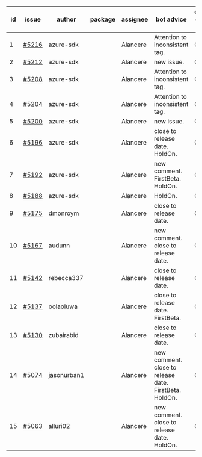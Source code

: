 | id | issue | author | package | assignee | bot advice | created date of issue | target release date | date from target |
| ------ | ------ | ------ | ------ | ------ | ------ | ------ | ------ | :-----: |
| 1 | [#5216](https://github.com/Azure/sdk-release-request/issues/5216) | azure-sdk |  | Alancere | Attention to inconsistent tag. | 05-21 | 06-21 |  |
| 2 | [#5212](https://github.com/Azure/sdk-release-request/issues/5212) | azure-sdk |  | Alancere | new issue. | 05-21 | 06-21 |  |
| 3 | [#5208](https://github.com/Azure/sdk-release-request/issues/5208) | azure-sdk |  | Alancere | Attention to inconsistent tag. | 05-15 | 06-21 |  |
| 4 | [#5204](https://github.com/Azure/sdk-release-request/issues/5204) | azure-sdk |  | Alancere | Attention to inconsistent tag. | 05-15 | 06-21 |  |
| 5 | [#5200](https://github.com/Azure/sdk-release-request/issues/5200) | azure-sdk |  | Alancere | new issue. | 05-14 | 06-21 |  |
| 6 | [#5196](https://github.com/Azure/sdk-release-request/issues/5196) | azure-sdk |  | Alancere | close to release date. HoldOn. | 05-09 | 05-24 | 1 |
| 7 | [#5192](https://github.com/Azure/sdk-release-request/issues/5192) | azure-sdk |  | Alancere | new comment. FirstBeta. HoldOn. | 05-09 | fail to get. |  |
| 8 | [#5188](https://github.com/Azure/sdk-release-request/issues/5188) | azure-sdk |  | Alancere | HoldOn. | 05-08 | 06-21 |  |
| 9 | [#5175](https://github.com/Azure/sdk-release-request/issues/5175) | dmonroym |  | Alancere | close to release date. | 04-30 | 05-24 | 1 |
| 10 | [#5167](https://github.com/Azure/sdk-release-request/issues/5167) | audunn |  | Alancere | new comment. close to release date. | 04-29 | 05-24 | 1 |
| 11 | [#5142](https://github.com/Azure/sdk-release-request/issues/5142) | rebecca337 |  | Alancere | close to release date. | 04-23 | 05-24 | 1 |
| 12 | [#5137](https://github.com/Azure/sdk-release-request/issues/5137) | oolaoluwa |  | Alancere | close to release date. FirstBeta. | 04-16 | 05-24 | 1 |
| 13 | [#5130](https://github.com/Azure/sdk-release-request/issues/5130) | zubairabid |  | Alancere | close to release date. | 04-12 | 05-24 | 1 |
| 14 | [#5074](https://github.com/Azure/sdk-release-request/issues/5074) | jasonurban1 |  | Alancere | new comment. close to release date. FirstBeta. HoldOn. | 03-22 | 05-24 | 1 |
| 15 | [#5063](https://github.com/Azure/sdk-release-request/issues/5063) | alluri02 |  | Alancere | new comment. close to release date. HoldOn. | 03-20 | 05-24 | 1 |
